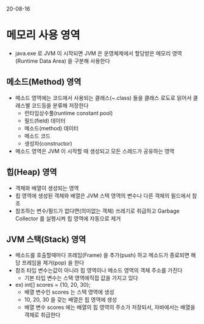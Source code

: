 20-08-16
# 메모리 사용 영역
* java.exe 로 JVM 이 시작되면 JVM 은 운영체제에서 할당받은 메모리 영역(Runtime Data Area) 을 구분해 사용한다 
## 메소드(Method) 영역
* 메소드 영역에는 코드에서 사용되는 클래스(~.class) 들을 클래스 로도로 읽어서 클래스별 코드등을 분류해 저장한다
    * 런타임상수풀(runtime constant pool)
    * 필드(field) 데이터
    * 메소드(method) 데이터
    * 메소드 코드
    * 생성자(constructor) 
* 메소드 영역은 JVM 이 시작할 때 생성되고 모든 스레드가 공유하는 영역

## 힙(Heap) 영역
* 객체와 배열이 생성되는 영역
* 힙 영역에 생성된 객체와 배열은 JVM 스택 영역의 변수나 다른 객체의 필드에서 참조
* 참조하는 변수/필드가 없다면(의미없는 객체) 쓰레기로 취급하고 Garbage Collector 를 실행시켜 힙 영역에 자동으로 제거

## JVM 스택(Stack) 영역
* 메소드를 호출할때마다 프레임(Frame) 을 추가(push) 하고 메소드가 종료되면 해당 프레임을 제거(pop) 을 한다     
* 참조 타입 변수는값이 아니라 힙 영역이나 메소드 영역의 객체 주소를 가진다 
    * 기본 타입 변수는 스택 영역에직접 값을 가지고 있다
* ex) int[] scores = {10, 20, 30};
    * 배열 변수인 scores 는 스택 영역에 생성
    * 10, 20, 30 을 갖는 배열은 힙 영역에 생성
    * 배열 변수 scores 에는 배열의 힙 영역의 주소가 저장되서, 자바에서는 배열을 객체로 취급한다 